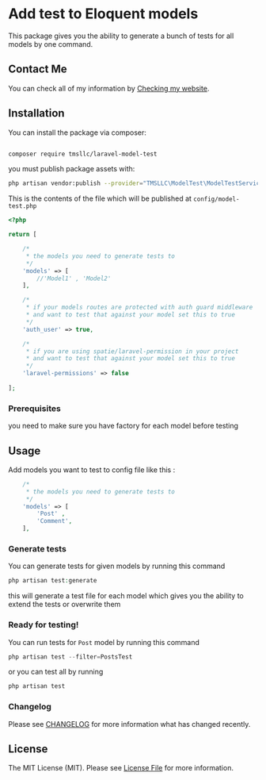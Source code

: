 # Add test to Eloquent models

This package gives you the ability to generate a bunch of tests for all models by one command.

## Contact Me

You can check all of my information
by [Checking my website](https://transport-system.com/).

## Installation

You can install the package via composer:

```bash

composer require tmsllc/laravel-model-test
```

you must publish package assets with:

```bash
php artisan vendor:publish --provider="TMSLLC\ModelTest\ModelTestServiceProvider"
```

This is the contents of the file which will be published at `config/model-test.php`

```php
<?php

return [

    /*
     * the models you need to generate tests to
     */
    'models' => [
        //'Model1' , 'Model2'
    ],

    /*
     * if your models routes are protected with auth guard middleware
     * and want to test that against your model set this to true
     */
    'auth_user' => true,

    /*
     * if you are using spatie/laravel-permission in your project
     * and want to test that against your model set this to true
     */
    'laravel-permissions' => false
    
];
```

### Prerequisites

you need to make sure you have factory for each model before testing


## Usage

Add models you want to test to config file like this :

```php
    /*
     * the models you need to generate tests to
     */
    'models' => [
        'Post' , 
        'Comment',
    ],
```

### Generate tests

You can generate tests for given models by running this command

```php
php artisan test:generate
```

this will generate a test file for each model which gives you the ability to extend the tests or overwrite them

### Ready for testing!

You can run tests for `Post` model by running this command

```php
php artisan test --filter=PostsTest
```

or you can test all by running

```php
php artisan test
```

### Changelog

Please see [CHANGELOG](CHANGELOG.md) for more information what has changed recently.


## License

The MIT License (MIT). Please see [License File](LICENSE) for more information.

